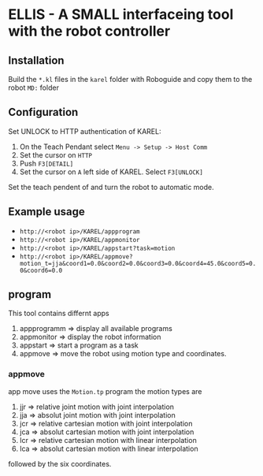 # ELLIS - A SMALL interfaceing tool with the robot controller

## Installation
Build the `*.kl` files in the `karel` folder with Roboguide and copy them to the robot `MD:` folder


## Configuration
Set UNLOCK to HTTP authentication of KAREL: 
1. On the Teach Pendant select `Menu -> Setup -> Host Comm`
2. Set the cursor on `HTTP`
3. Push `F3[DETAIL]`
4. Set the cursor on `A` left side of KAREL. Select `F3[UNLOCK]`

Set the teach pendent of and turn the robot to automatic mode.

## Example usage
* `http://<robot ip>/KAREL/appprogram`
* `http://<robot ip>/KAREL/appmonitor`
* `http://<robot ip>/KAREL/appstart?task=motion`
* `http://<robot ip>/KAREL/appmove?motion_t=jja&coord1=0.0&coord2=0.0&coord3=0.0&coord4=45.0&coord5=0.0&coord6=0.0`

## program

This tool contains differnt apps

1.  appprogramm => display all available programs
2.  appmonitor => display the robot information
3.  appstart => start a program as a task
4.  appmove => move the robot using motion type and coordinates.

### appmove
app move uses the `Motion.tp` program the motion types are

1. jjr => relative joint motion with joint interpolation
2. jja => absolut joint motion with joint interpolation
3. jcr => relative cartesian motion with joint interpolation
4. jca => absolut cartesian motion with joint interpolation
5. lcr => relative cartesian motion with linear interpolation
6. lca => absolut cartesian motion with linear interpolation
 
followed by the six coordinates.


